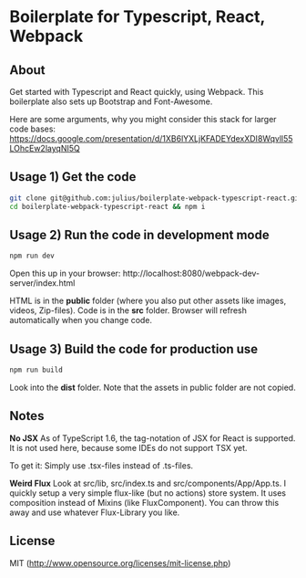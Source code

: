 # Boilerplate for Typescript, React, Webpack

## About

Get started with Typescript and React quickly, using Webpack.
This boilerplate also sets up Bootstrap and Font-Awesome.

Here are some arguments, why you might consider this stack for larger code bases:
https://docs.google.com/presentation/d/1XB6lYXLjKFADEYdexXDI8Wqvll55LOhcEw2layqNI5Q

## Usage 1) Get the code

``` bash
git clone git@github.com:julius/boilerplate-webpack-typescript-react.git
cd boilerplate-webpack-typescript-react && npm i
```

## Usage 2) Run the code in development mode

``` bash
npm run dev
```

Open this up in your browser:
http://localhost:8080/webpack-dev-server/index.html

HTML is in the **public** folder (where you also put other assets like images, videos, Zip-files).
Code is in the **src** folder.
Browser will refresh automatically when you change code.


## Usage 3) Build the code for production use

``` bash
npm run build
```

Look into the **dist** folder.
Note that the assets in public folder are not copied.


## Notes

**No JSX**
As of TypeScript 1.6, the tag-notation of JSX for React is supported.
It is not used here, because some IDEs do not support TSX yet.

To get it: Simply use .tsx-files instead of .ts-files.



**Weird Flux**
Look at src/lib, src/index.ts and src/components/App/App.ts. 
I quickly setup a very simple flux-like (but no actions) store system.
It uses composition instead of Mixins (like FluxComponent).
You can throw this away and use whatever Flux-Library you like.


## License

MIT (http://www.opensource.org/licenses/mit-license.php)